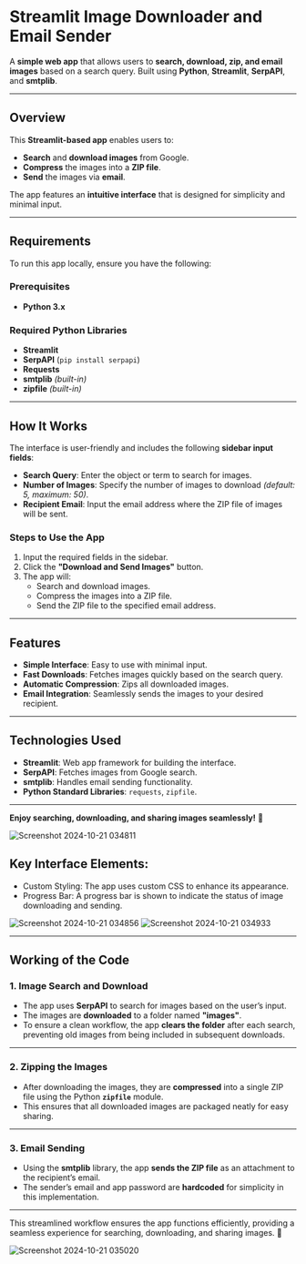 # **Streamlit Image Downloader and Email Sender**

A **simple web app** that allows users to **search, download, zip, and email images** based on a search query. Built using **Python**, **Streamlit**, **SerpAPI**, and **smtplib**.

---

## **Overview**

This **Streamlit-based app** enables users to:  
- **Search** and **download images** from Google.  
- **Compress** the images into a **ZIP file**.  
- **Send** the images via **email**.  

The app features an **intuitive interface** that is designed for simplicity and minimal input.

---

## **Requirements**

To run this app locally, ensure you have the following:

### **Prerequisites**
- **Python 3.x**  

### **Required Python Libraries**
- **Streamlit**  
- **SerpAPI** (`pip install serpapi`)  
- **Requests**  
- **smtplib** *(built-in)*  
- **zipfile** *(built-in)*  

---

## **How It Works**

The interface is user-friendly and includes the following **sidebar input fields**:  

- **Search Query**: Enter the object or term to search for images.  
- **Number of Images**: Specify the number of images to download *(default: 5, maximum: 50)*.  
- **Recipient Email**: Input the email address where the ZIP file of images will be sent.  

### **Steps to Use the App**
1. Input the required fields in the sidebar.  
2. Click the **"Download and Send Images"** button.  
3. The app will:  
   - Search and download images.  
   - Compress the images into a ZIP file.  
   - Send the ZIP file to the specified email address.  

---

## **Features**
- **Simple Interface**: Easy to use with minimal input.  
- **Fast Downloads**: Fetches images quickly based on the search query.  
- **Automatic Compression**: Zips all downloaded images.  
- **Email Integration**: Seamlessly sends the images to your desired recipient.  

---

## **Technologies Used**
- **Streamlit**: Web app framework for building the interface.  
- **SerpAPI**: Fetches images from Google search.  
- **smtplib**: Handles email sending functionality.  
- **Python Standard Libraries**: `requests`, `zipfile`.  

---

**Enjoy searching, downloading, and sharing images seamlessly!** 🚀


![Screenshot 2024-10-21 034811](https://github.com/user-attachments/assets/c6e4574c-3a2d-4d1f-9f79-8b12cff4bb18)

## Key Interface Elements:
- Custom Styling: The app uses custom CSS to enhance its appearance.
- Progress Bar: A progress bar is shown to indicate the status of image downloading and sending.


![Screenshot 2024-10-21 034856](https://github.com/user-attachments/assets/bbfefcd6-2003-4248-a7eb-4125a5ea7086)
![Screenshot 2024-10-21 034933](https://github.com/user-attachments/assets/b3c6ee23-4f42-4e5d-bc64-a4b144ae7f2f)

---

## **Working of the Code**

### **1. Image Search and Download**
- The app uses **SerpAPI** to search for images based on the user’s input.  
- The images are **downloaded** to a folder named **"images"**.  
- To ensure a clean workflow, the app **clears the folder** after each search, preventing old images from being included in subsequent downloads.  

---

### **2. Zipping the Images**
- After downloading the images, they are **compressed** into a single ZIP file using the Python **`zipfile`** module.  
- This ensures that all downloaded images are packaged neatly for easy sharing.  

---

### **3. Email Sending**
- Using the **smtplib** library, the app **sends the ZIP file** as an attachment to the recipient’s email.  
- The sender’s email and app password are **hardcoded** for simplicity in this implementation.  

---

This streamlined workflow ensures the app functions efficiently, providing a seamless experience for searching, downloading, and sharing images. 🚀

![Screenshot 2024-10-21 035020](https://github.com/user-attachments/assets/63aa5a76-51ae-4174-ad09-816c0a27f08b)


